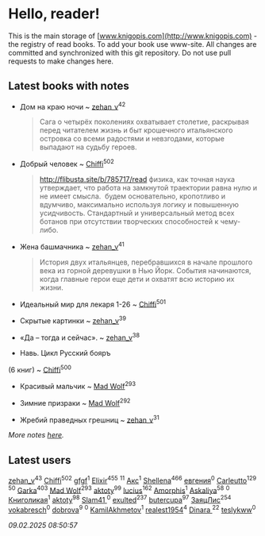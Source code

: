 # Hello, reader!
This is the main storage of [www.knigopis.com](http://www.knigopis.com) - the registry of read books.
To add your book use www-site. All changes are committed and synchronized with this git repository.
Do not use pull requests to make changes here.


## Latest books with notes
* Дом на краю ночи ~ [zehan_v](users/174/174598622-vkontakte)<sup>42</sup>
    > Сага о четырёх поколениях охватывает столетие, раскрывая перед читателем жизнь и быт крошечного итальянского островка со всеми радостями и невзгодами, которые выпадают на судьбу героев.

* Добрый человек ~ [Chiffi](users/105/105831994080785626680-google)<sup>502</sup>
    > http://flibusta.site/b/785717/read
    > физика, как точная наука утверждает, что работа на замкнутой траектории равна нулю и не имеет смысла. 
    > будем основательно, кропотливо и вдумчиво, максимально используя логику и повышенную усидчивость. Стандартный и универсальный метод всех ботанов при отсутствии творческих способностей к чему-либо.

* Жена башмачника ~ [zehan_v](users/174/174598622-vkontakte)<sup>41</sup>
    > История двух итальянцев, перебравшихся в начале прошлого века из горной деревушки в Нью Йорк. События начинаются, когда главные герои еще дети и охватят всю историю их жизни.

* Идеальный мир для лекаря 1-26 ~ [Chiffi](users/105/105831994080785626680-google)<sup>501</sup>

* Скрытые картинки ~ [zehan_v](users/174/174598622-vkontakte)<sup>39</sup>

* «Да – тогда и сейчас». ~ [zehan_v](users/174/174598622-vkontakte)<sup>38</sup>

* Навь. Цикл Русский бояръ

 (6 книг) ~ [Chiffi](users/105/105831994080785626680-google)<sup>500</sup>

* Красивый мальчик ~ [Mad Wolf](users/947/94738840-vkontakte)<sup>293</sup>

* Зимние призраки ~ [Mad Wolf](users/947/94738840-vkontakte)<sup>292</sup>

* Жребий праведных грешниц ~ [zehan_v](users/174/174598622-vkontakte)<sup>31</sup>


_More notes [here](latest_books_with_notes.md)._


## Latest users
[zehan_v](users/174/174598622-vkontakte)<sup>43</sup> 
[Chiffi](users/105/105831994080785626680-google)<sup>502</sup> 
[gfgf](users/116/116019493327313578692-google)<sup>1</sup> 
[Elixir](users/115/115826717712507836033-google)<sup>455</sup> 
[](users/105/105803270930838059244-google)<sup>11</sup> 
[Акс](users/105/105584644059159770670-google)<sup>1</sup> 
[Shellena](users/134/13413591548892934957-mailru)<sup>466</sup> 
[евгения](users/108/108327816194861875647-google)<sup>0</sup> 
[Carleutto](users/118/118270319028469737508-google)<sup>129</sup> 
[](users/107/107756383717359753203-google)<sup>50</sup> 
[Garka](users/115/115753719718250012620-google)<sup>403</sup> 
[Mad Wolf](users/947/94738840-vkontakte)<sup>293</sup> 
[aktoty](users/115/115891840326495240870-google)<sup>99</sup> 
[lucius](users/113/113248293394986559131-google)<sup>162</sup> 
[Amorphis](users/111/111813311426128919318-google)<sup>1</sup> 
[Askaliya](users/326/326783541-vkontakte)<sup>58</sup> 
[](users/537/5373417-vkontakte)<sup>0</sup> 
[Книголикая](users/118/118445323552824972692-google)<sup>1</sup> 
[aktoty](users/275/275766107-vkontakte)<sup>98</sup> 
[Slam41 ](users/103/103558184911332019716-google)<sup>0</sup> 
[exulted](users/100/100599204551896265722-google)<sup>237</sup> 
[butercupa](users/193/193697993-vkontakte)<sup>97</sup> 
[ЗаяцЛис](users/112/112388384595246311466-google)<sup>254</sup> 
[vokabresch](users/109/109100428262719456108-google)<sup>0</sup> 
[dobrova](users/606/6069210-vkontakte)<sup>9</sup> 
[](users/858/858967472-vkontakte)<sup>0</sup> 
[KamilAkhmetov](users/116/116472858042498200155-google)<sup>1</sup> 
[realest1954](users/439/439398-vkontakte)<sup>4</sup> 
[Dinara ](users/107/107718177426132290975-google)<sup>22</sup> 
[teslykww](users/507/50777839-vkontakte)<sup>0</sup> 


_09.02.2025 08:50:57_
